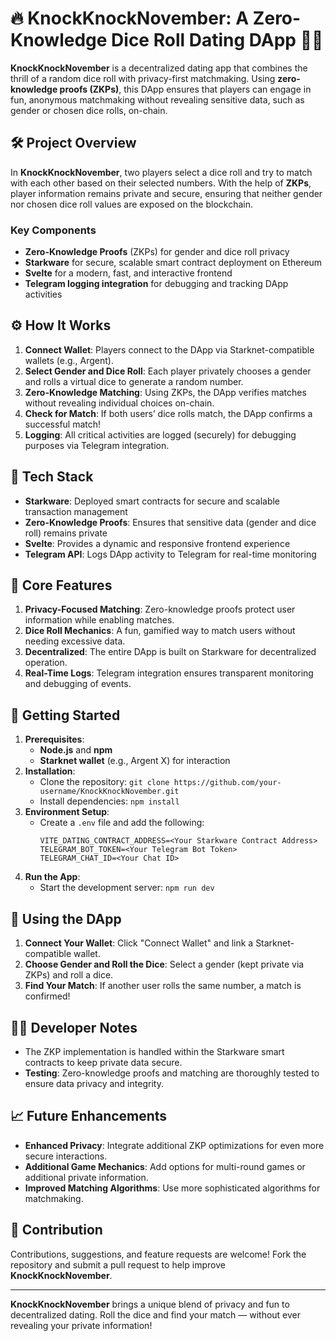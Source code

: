 # 🔥 KnockKnockNovember: A Zero-Knowledge Dice Roll Dating DApp 🎲💘

**KnockKnockNovember** is a decentralized dating app that combines the thrill of a random dice roll with privacy-first matchmaking. Using **zero-knowledge proofs (ZKPs)**, this DApp ensures that players can engage in fun, anonymous matchmaking without revealing sensitive data, such as gender or chosen dice rolls, on-chain.

## 🛠 Project Overview

In **KnockKnockNovember**, two players select a dice roll and try to match with each other based on their selected numbers. With the help of **ZKPs**, player information remains private and secure, ensuring that neither gender nor chosen dice roll values are exposed on the blockchain.

### Key Components

- **Zero-Knowledge Proofs** (ZKPs) for gender and dice roll privacy
- **Starkware** for secure, scalable smart contract deployment on Ethereum
- **Svelte** for a modern, fast, and interactive frontend
- **Telegram logging integration** for debugging and tracking DApp activities

## ⚙️ How It Works

1. **Connect Wallet**: Players connect to the DApp via Starknet-compatible wallets (e.g., Argent).
2. **Select Gender and Dice Roll**: Each player privately chooses a gender and rolls a virtual dice to generate a random number.
3. **Zero-Knowledge Matching**: Using ZKPs, the DApp verifies matches without revealing individual choices on-chain.
4. **Check for Match**: If both users’ dice rolls match, the DApp confirms a successful match!
5. **Logging**: All critical activities are logged (securely) for debugging purposes via Telegram integration.

## 🧩 Tech Stack

- **Starkware**: Deployed smart contracts for secure and scalable transaction management
- **Zero-Knowledge Proofs**: Ensures that sensitive data (gender and dice roll) remains private
- **Svelte**: Provides a dynamic and responsive frontend experience
- **Telegram API**: Logs DApp activity to Telegram for real-time monitoring

## 🔑 Core Features

1. **Privacy-Focused Matching**: Zero-knowledge proofs protect user information while enabling matches.
2. **Dice Roll Mechanics**: A fun, gamified way to match users without needing excessive data.
3. **Decentralized**: The entire DApp is built on Starkware for decentralized operation.
4. **Real-Time Logs**: Telegram integration ensures transparent monitoring and debugging of events.

## 🚀 Getting Started

1. **Prerequisites**:
   - **Node.js** and **npm**
   - **Starknet wallet** (e.g., Argent X) for interaction
2. **Installation**:
   - Clone the repository: `git clone https://github.com/your-username/KnockKnockNovember.git`
   - Install dependencies: `npm install`
3. **Environment Setup**:
   - Create a `.env` file and add the following:
     ```
     VITE_DATING_CONTRACT_ADDRESS=<Your Starkware Contract Address>
     TELEGRAM_BOT_TOKEN=<Your Telegram Bot Token>
     TELEGRAM_CHAT_ID=<Your Chat ID>
     ```
4. **Run the App**:
   - Start the development server: `npm run dev`

## 🎲 Using the DApp

1. **Connect Your Wallet**: Click "Connect Wallet" and link a Starknet-compatible wallet.
2. **Choose Gender and Roll the Dice**: Select a gender (kept private via ZKPs) and roll a dice.
3. **Find Your Match**: If another user rolls the same number, a match is confirmed!

## 👨‍💻 Developer Notes

- The ZKP implementation is handled within the Starkware smart contracts to keep private data secure.
- **Testing**: Zero-knowledge proofs and matching are thoroughly tested to ensure data privacy and integrity.

## 📈 Future Enhancements

- **Enhanced Privacy**: Integrate additional ZKP optimizations for even more secure interactions.
- **Additional Game Mechanics**: Add options for multi-round games or additional private information.
- **Improved Matching Algorithms**: Use more sophisticated algorithms for matchmaking.

## 🤝 Contribution

Contributions, suggestions, and feature requests are welcome! Fork the repository and submit a pull request to help improve **KnockKnockNovember**.

---

**KnockKnockNovember** brings a unique blend of privacy and fun to decentralized dating. Roll the dice and find your match — without ever revealing your private information!

